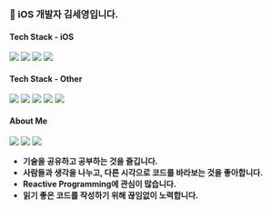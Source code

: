 ### 👋 iOS 개발자 김세영입니다.

#### Tech Stack - iOS
<img src="https://img.shields.io/badge/iOS-000000?style=flat-square&logo=Apple&logoColor=white"/></a>
<img src="https://img.shields.io/badge/Swift-F05138?style=flat-square&logo=Swift&logoColor=white"/></a>
<img src="https://img.shields.io/badge/Xcode-147EFB?style=flat-square&logo=Xcode&logoColor=white"/></a>
<img src="https://img.shields.io/badge/RxSwift-B7178C?style=flat-square&logo=ReactiveX&logoColor=white"/></a>

#### Tech Stack - Other
<img src="https://img.shields.io/badge/Javascript-F7DF1E?style=flat-square&logo=Javascript&logoColor=black"/></a>
<img src="https://img.shields.io/badge/Python-3776AB?style=flat-square&logo=Python&logoColor=white"/></a>
<img src="https://img.shields.io/badge/C-A8B9CC?style=flat-square&logo=C&logoColor=black"/></a>
<img src="https://img.shields.io/badge/C%2B%2B-00599C?style=flat-square&logo=C%2B%2B&logoColor=white"/></a>
<img src="https://img.shields.io/badge/Firebase-FFCA28?style=flat-square&logo=Firebase&logoColor=orange"/></a>

#### About Me
<a href="https://yy0867.notion.site/iOS-3412c4e2f5b242f49555c5426078f00e"><img src="https://img.shields.io/badge/resume-000000?style=flat-square&logo=Notion&logoColor=white"/></a>
<a href="https://velog.io/@yy0867"><img src="https://img.shields.io/badge/blog-20C997?style=flat-square&logo=Velog&logoColor=white"/></a>
<a href="mailto:yy0867@gmail.com"><img src="https://img.shields.io/badge/gmail-EA4335?style=flat-square&logo=Gmail&logoColor=white"/></a>

- **기술을 공유하고 공부하는 것을 즐깁니다.**
- **사람들과 생각을 나누고, 다른 시각으로 코드를 바라보는 것을 좋아합니다.**
- **Reactive Programming에 관심이 많습니다.**
- **읽기 좋은 코드를 작성하기 위해 끊임없이 노력합니다.**
 
